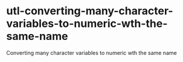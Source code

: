 # utl-converting-many-character-variables-to-numeric-wth-the-same-name
Converting many character variables to numeric wth the same name
